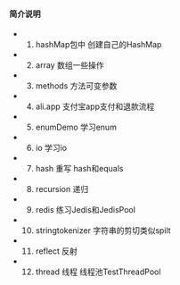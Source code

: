 

#### 简介说明

* 1. hashMap包中   		创建自己的HashMap
* 2. array      		数组一些操作
* 3. methods    		方法可变参数
* 4. ali.app     		支付宝app支付和退款流程
* 5. enumDemo    		学习enum
* 6. io		     		学习io
* 7. hash        		重写 hash和equals
* 8. recursion   		递归
* 9. redis		 		练习Jedis和JedisPool
* 10. stringtokenizer   字符串的剪切类似spilt	  
* 11. reflect           反射
* 12. thread            线程    线程池TestThreadPool


